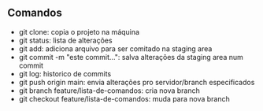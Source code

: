 ## Comandos
- git clone: copia o projeto na máquina
- git status:  lista de alterações
- git add: adiciona arquivo para ser comitado na staging area
- git commit -m "este commit...": salva alterações da staging area num commit
- git log: historico de commits
- git push origin main: envia alterações pro servidor/branch especificados
- git branch feature/lista-de-comandos: cria nova branch
- git checkout feature/lista-de-comandos: muda para nova branch